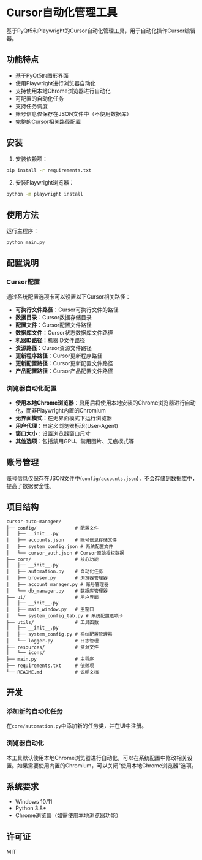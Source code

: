 # Cursor自动化管理工具

基于PyQt5和Playwright的Cursor自动化管理工具，用于自动化操作Cursor编辑器。

## 功能特点

- 基于PyQt5的图形界面
- 使用Playwright进行浏览器自动化
- 支持使用本地Chrome浏览器进行自动化
- 可配置的自动化任务
- 支持任务调度
- 账号信息仅保存在JSON文件中（不使用数据库）
- 完整的Cursor相关路径配置

## 安装

1. 安装依赖项：

```bash
pip install -r requirements.txt
```

2. 安装Playwright浏览器：

```bash
python -m playwright install
```

## 使用方法

运行主程序：

```bash
python main.py
```

## 配置说明

### Cursor配置

通过系统配置选项卡可以设置以下Cursor相关路径：

- **可执行文件路径**：Cursor可执行文件的路径
- **数据目录**：Cursor数据存储目录
- **配置文件**：Cursor配置文件路径
- **数据库文件**：Cursor状态数据库文件路径
- **机器ID路径**：机器ID文件路径
- **资源路径**：Cursor资源文件路径
- **更新程序路径**：Cursor更新程序路径
- **更新配置路径**：Cursor更新配置文件路径
- **产品配置路径**：Cursor产品配置文件路径

### 浏览器自动化配置

- **使用本地Chrome浏览器**：启用后将使用本地安装的Chrome浏览器进行自动化，而非Playwright内置的Chromium
- **无界面模式**：在无界面模式下运行浏览器
- **用户代理**：自定义浏览器标识(User-Agent)
- **窗口大小**：设置浏览器窗口尺寸
- **其他选项**：包括禁用GPU、禁用图片、无痕模式等

## 账号管理

账号信息仅保存在JSON文件中(`config/accounts.json`)，不会存储到数据库中，提高了数据安全性。

## 项目结构

```
cursor-auto-manager/
├── config/              # 配置文件
│   ├── __init__.py
│   ├── accounts.json    # 账号信息存储文件
│   ├── system_config.json # 系统配置文件
│   └── cursor_auth.json # Cursor原始授权数据
├── core/                # 核心功能
│   ├── __init__.py
│   ├── automation.py    # 自动化任务
│   ├── browser.py       # 浏览器管理器
│   ├── account_manager.py # 账号管理器
│   └── db_manager.py    # 数据库管理器
├── ui/                  # 用户界面
│   ├── __init__.py
│   ├── main_window.py   # 主窗口
│   └── system_config_tab.py # 系统配置选项卡
├── utils/               # 工具函数
│   ├── __init__.py
│   ├── system_config.py # 系统配置管理器
│   └── logger.py        # 日志管理
├── resources/           # 资源文件
│   └── icons/
├── main.py              # 主程序
├── requirements.txt     # 依赖项
└── README.md            # 说明文档
```

## 开发

### 添加新的自动化任务

在`core/automation.py`中添加新的任务类，并在UI中注册。

### 浏览器自动化

本工具默认使用本地Chrome浏览器进行自动化，可以在系统配置中修改相关设置。如果需要使用内置的Chromium，可以关闭"使用本地Chrome浏览器"选项。

## 系统要求

- Windows 10/11
- Python 3.8+
- Chrome浏览器（如需使用本地浏览器功能）

## 许可证

MIT 